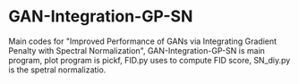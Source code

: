 # GAN-Integration-GP-SN
Main codes for  "Improved Performance of GANs via Integrating Gradient Penalty with Spectral Normalization", GAN-Integration-GP-SN is main program, plot program is pickf, FID.py uses to compute FID score, SN_diy.py is the spetral normalizatio.

